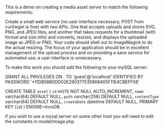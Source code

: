 This is a demo on creating a media asset server to match the following requirements:

Create a small web service (no user interface necessary; POST from
curl/wget is fine) with two APIs. One that accepts uploads and stores SVG,
PNG, and JPEG files, and another that takes requests for a thumbnail (with
format and size info) and converts, resizes, and displays the uploaded
image as JPEG or PNG. Your code should shell out to ImageMagick to do the
actual resizing. The focus of your application should be in excellent
management of the upload process and on providing a sane service for
automated use; a user interface is unnecessary.


To make this work you should add the following to your mySQL server:

GRANT ALL PRIVILEGES ON *.* TO 'guest'@'localhost' IDENTIFIED BY PASSWORD '*11DB58B0DD02E290377535868405F11E4CBEFF58'

CREATE TABLE `asset` (
  `id` int(11) NOT NULL AUTO_INCREMENT,
  `name` varchar(64) DEFAULT NULL,
  `path` varchar(256) DEFAULT NULL,
  `contentType` varchar(64) DEFAULT NULL,
  `createDate` datetime DEFAULT NULL,
  PRIMARY KEY (`id`)
) ENGINE=InnoDB

if you wish to use a mysql server on some other host you will need to edit the constants in model/Image.php

